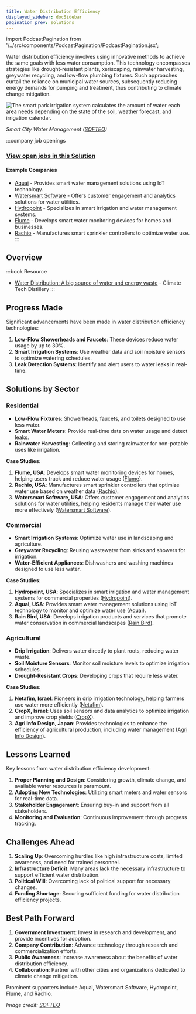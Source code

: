 ```yaml
---
title: Water Distribution Efficiency
displayed_sidebar: docSidebar
pagination_prev: solutions
---
```

import PodcastPagination from '/../src/components/PodcastPagination/PodcastPagination.jsx'; 

Water distribution efficiency involves using innovative methods to achieve the same goals with less water consumption. This technology encompasses strategies like drought-resistant plants, xeriscaping, rainwater harvesting, greywater recycling, and low-flow plumbing fixtures. Such approaches curtail the reliance on municipal water sources, subsequently reducing energy demands for pumping and treatment, thus contributing to climate change mitigation.

![The smart park irrigation system calculates the amount of water each area needs depending on the state of the soil, weather forecast, and irrigation calendar.](/../static/img/water-distribution-efficiency.webp)

*Smart City Water Management ([SOFTEQ](https://www.softeq.com/blog/smart-water-management-using-iot-real-world-examples))*

:::company job openings
### [View open jobs in this Solution](https://climatebase.org/jobs?l=&q=&drawdown_solutions=Water+Distribution+Efficiency)
#### Example Companies
- [Aquai](https://www.aquai.com) - Provides smart water management solutions using IoT technology.
- [Watersmart Software](https://www.watersmart.com) - Offers customer engagement and analytics solutions for water utilities.
- [Hydropoint](https://www.hydropoint.com) - Specializes in smart irrigation and water management systems.
- [Flume](https://www.flumewater.com) - Develops smart water monitoring devices for homes and businesses.
- [Rachio](https://www.rachio.com) - Manufactures smart sprinkler controllers to optimize water use.
:::

## Overview
:::book Resource
- [Water Distribution: A big source of water and energy waste](https://www.climatetechdistillery.com/p/29-water-distribution) - Climate Tech Distillery
:::

## Progress Made

Significant advancements have been made in water distribution efficiency technologies:

1. **Low-Flow Showerheads and Faucets**: These devices reduce water usage by up to 30%.
2. **Smart Irrigation Systems**: Use weather data and soil moisture sensors to optimize watering schedules.
3. **Leak Detection Systems**: Identify and alert users to water leaks in real-time.

## Solutions by Sector

### Residential
- **Low-Flow Fixtures**: Showerheads, faucets, and toilets designed to use less water.
- **Smart Water Meters**: Provide real-time data on water usage and detect leaks.
- **Rainwater Harvesting**: Collecting and storing rainwater for non-potable uses like irrigation.

**Case Studies:**
1. **Flume, USA**: Develops smart water monitoring devices for homes, helping users track and reduce water usage ([Flume](https://www.flumewater.com)).
2. **Rachio, USA**: Manufactures smart sprinkler controllers that optimize water use based on weather data ([Rachio](https://www.rachio.com)).
3. **Watersmart Software, USA**: Offers customer engagement and analytics solutions for water utilities, helping residents manage their water use more effectively ([Watersmart Software](https://www.watersmart.com)).

### Commercial
- **Smart Irrigation Systems**: Optimize water use in landscaping and agriculture.
- **Greywater Recycling**: Reusing wastewater from sinks and showers for irrigation.
- **Water-Efficient Appliances**: Dishwashers and washing machines designed to use less water.

**Case Studies:**
1. **Hydropoint, USA**: Specializes in smart irrigation and water management systems for commercial properties ([Hydropoint](https://www.hydropoint.com)).
2. **Aquai, USA**: Provides smart water management solutions using IoT technology to monitor and optimize water use ([Aquai](https://www.aquai.com)).
3. **Rain Bird, USA**: Develops irrigation products and services that promote water conservation in commercial landscapes ([Rain Bird](https://www.rainbird.com)).

### Agricultural
- **Drip Irrigation**: Delivers water directly to plant roots, reducing water waste.
- **Soil Moisture Sensors**: Monitor soil moisture levels to optimize irrigation schedules.
- **Drought-Resistant Crops**: Developing crops that require less water.

**Case Studies:**
1. **Netafim, Israel**: Pioneers in drip irrigation technology, helping farmers use water more efficiently ([Netafim](https://www.netafim.com)).
2. **CropX, Israel**: Uses soil sensors and data analytics to optimize irrigation and improve crop yields ([CropX](https://www.cropx.com)).
3. **Agri Info Design, Japan**: Provides technologies to enhance the efficiency of agricultural production, including water management ([Agri Info Design](https://www.agri-info-design.com)).

## Lessons Learned

Key lessons from water distribution efficiency development:

1. **Proper Planning and Design**: Considering growth, climate change, and available water resources is paramount.
2. **Adopting New Technologies**: Utilizing smart meters and water sensors for real-time data.
3. **Stakeholder Engagement**: Ensuring buy-in and support from all stakeholders.
4. **Monitoring and Evaluation**: Continuous improvement through progress tracking.

## Challenges Ahead

1. **Scaling Up**: Overcoming hurdles like high infrastructure costs, limited awareness, and need for trained personnel.
2. **Infrastructure Deficit**: Many areas lack the necessary infrastructure to support efficient water distribution.
3. **Political Will**: Overcoming lack of political support for necessary changes.
4. **Funding Shortage**: Securing sufficient funding for water distribution efficiency projects.

## Best Path Forward

1. **Government Investment**: Invest in research and development, and provide incentives for adoption.
2. **Company Contribution**: Advance technology through research and commercialization efforts.
3. **Public Awareness**: Increase awareness about the benefits of water distribution efficiency.
4. **Collaboration**: Partner with other cities and organizations dedicated to climate change mitigation.

Prominent supporters include Aquai, Watersmart Software, Hydropoint, Flume, and Rachio.

*Image credit: [SOFTEQ](https://www.softeq.com/blog/smart-water-management-using-iot-real-world-examples)*
